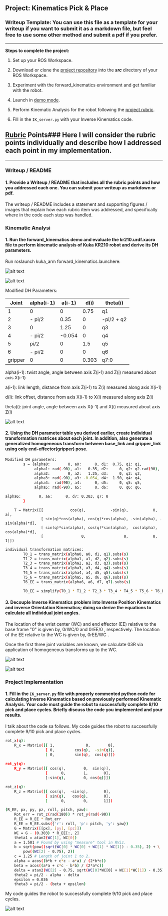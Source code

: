 ## Project: Kinematics Pick & Place
### Writeup Template: You can use this file as a template for your writeup if you want to submit it as a markdown file, but feel free to use some other method and submit a pdf if you prefer.

---


**Steps to complete the project:**  


1. Set up your ROS Workspace.
2. Download or clone the [project repository](https://github.com/udacity/RoboND-Kinematics-Project) into the ***src*** directory of your ROS Workspace.  
3. Experiment with the forward_kinematics environment and get familiar with the robot.
4. Launch in [demo mode](https://classroom.udacity.com/nanodegrees/nd209/parts/7b2fd2d7-e181-401e-977a-6158c77bf816/modules/8855de3f-2897-46c3-a805-628b5ecf045b/lessons/91d017b1-4493-4522-ad52-04a74a01094c/concepts/ae64bb91-e8c4-44c9-adbe-798e8f688193).

5. Perform Kinematic Analysis for the robot following the [project rubric](https://review.udacity.com/#!/rubrics/972/view).
6. Fill in the `IK_server.py` with your Inverse Kinematics code. 


[//]: # (Image References)


[image1]: ./misc_images/misc4.PNG
[image2]: ./misc_images/misc8.PNG
[image3]: ./misc_images/misc5.PNG
[image4]: ./misc_images/misc7.PNG
[image5]: ./misc_images/misc6.PNG
[image6]: ./misc_images/misc9.PNG

## [Rubric](https://review.udacity.com/#!/rubrics/972/view) Points### Here I will consider the rubric points individually and describe how I addressed each point in my implementation.  


---
### Writeup / README

#### 1. Provide a Writeup / README that includes all the rubric points and how you addressed each one.  You can submit your writeup as markdown or pdf.  
The writeup / README includes a statement and supporting figures / images that explain how each rubric item was addressed, and specifically where in the code each step was handled.

### Kinematic Analysi
#### 1. Run the forward_kinematics demo and evaluate the kr210.urdf.xacro file to perform kinematic analysis of Kuka KR210 robot and derive its DH parameters.

Run roslaunch kuka_arm forward_kinematics.launchere:

![alt text][image1]

![alt text][image4]

Modified DH Parameters:

Joint | alpha(i-1) | a(i-1) | d(i) | theta(i)
--- | --- | --- | --- | ---
1 | 0 | 0 | 0.75 | q1
2 | - pi/2 | 0.35 | 0 | -pi/2 + q2
3 | 0 | 1.25 | 0 | q3
4 | - pi/2 | -0.054 | 0 | q4
5 | pi/2 | 0 | 1.5 | q5
6 | - pi/2 | 0 | 0 | q6
gripper | 0 | 0 | 0.303 | q7:0

alpha(i-1): twist angle, angle between axis Z(i-1) and Z(i) measured about axis X(i-1)

a(i-1): link length, distance from axis Z(i-1) to Z(i) measured along axis X(i-1)

d(i): link offset, distance from axis X(i-1) to X(i) measured along axis Z(i)

theta(i): joint angle, angle between axis X(i-1) and X(i) measured about axis Z(i)

![alt text][image5]

#### 2. Using the DH parameter table you derived earlier, create individual transformation matrices about each joint. In addition, also generate a generalized homogeneous transform between base_link and gripper_link using only end-effector(gripper) pose.


```sh
Modified DH parameters:
        s = {alpha0:        0, a0:      0, d1:  0.75, q1: q1,
             alpha1: rad(-90), a1:   0.35, d2:     0, q2: q2-rad(90),
             alpha2:        0, a2:   1.25, d3:     0, q3: q3,
             alpha3: rad(-90), a3: -0.054, d4:  1.50, q4: q4,
             alpha4:  rad(90), a4:      0, d5:     0, q5: q5,
             alpha5: rad(-90), a5:      0, d6:     0, q6: q6,

alpha6:        0, a6:      0, d7: 0.303, q7: 0
        }
```

```shtrans_matrix(alpha, a, d, q):
    T = Matrix([[            cos(q),           -sin(q),           0,             a],
                [ sin(q)*cos(alpha), cos(q)*cos(alpha), -sin(alpha), -sin(alpha)*d],
                [ sin(q)*sin(alpha), cos(q)*sin(alpha),  cos(alpha),  cos(alpha)*d],
                [                 0,                 0,           0,             1]])
```

```sh
individual transformation matrices:
        T0_1 = trans_matrix(alpha0, a0, d1, q1).subs(s)
        T1_2 = trans_matrix(alpha1, a1, d2, q2).subs(s)
        T2_3 = trans_matrix(alpha2, a2, d3, q3).subs(s)
        T3_4 = trans_matrix(alpha3, a3, d4, q4).subs(s)
        T4_5 = trans_matrix(alpha4, a4, d5, q5).subs(s)
        T5_6 = trans_matrix(alpha5, a5, d6, q6).subs(s)
        T6_EE = trans_matrix(alpha6, a6, d7, q7).subs(s)

        T0_EE = simplify(T0_1 * T1_2 * T2_3 * T3_4 * T4_5 * T5_6 * T6_EE)
```

#### 3. Decouple Inverse Kinematics problem into Inverse Position Kinematics and inverse Orientation Kinematics; doing so derive the equations to calculate all individual joint angles.
The location of the wrist center (WC) and end effector (EE) relative to the base frame "0" is given by, 0rWC/0 and 0rEE/0 , respectively. 
The location of the EE relative to the WC is given by, 0rEE/WC .

Once the first three joint variables are known, we calculate 03R via application of homogeneous transforms up to the WC.

![alt text][image6]

![alt text][image2]

### Project Implementation
#### 1. Fill in the `IK_server.py` file with properly commented python code for calculating Inverse Kinematics based on previously performed Kinematic Analysis. Your code must guide the robot to successfully complete 8/10 pick and place cycles. Briefly discuss the code you implemented and your results. 


I talk about the code sa follows. My code guides the robot to successfully complete 9/10 pick and place cycles.  

```sh
rot_x(q):
    R_x = Matrix([[ 1,              0,        0],
                  [ 0,         cos(q),  -sin(q)],
                  [ 0,         sin(q),  cos(q)]])
    
rot_y(q):              
    R_y = Matrix([[ cos(q),        0,  sin(q)],
                  [      0,        1,       0],
                  [-sin(q),        0, cos(q)]])

rot_z(q):    
    R_z = Matrix([[ cos(q),  -sin(q),       0],
                  [ sin(q),   cos(q),       0],
                  [      0,        0,       1]])
```

```sh
(R_EE, px, py, pz, roll, pitch, yaw):
    Rot_err = rot_z(rad(180)) * rot_y(rad(-90))
    R_EE = R_EE * Rot_err
    R_EE = R_EE.subs({'r': roll, 'p': pitch, 'y': yaw})
    G = Matrix([[px], [py], [pz]])
    WC = G - (0.303) * R_EE[:, 2]
    theta1 = atan2(WC[1], WC[0])
    a = 1.501 # Found by using "measure" tool in RViz.
    b = sqrt(pow((sqrt(WC[0] * WC[0] + WC[1] * WC[1]) - 0.35), 2) + \
        pow((WC[2] - 0.75), 2))
    c = 1.25 # Length of joint 1 to 2.
    alpha = acos((b*b + c*c - a*a) / (2*b*c))
    beta = acos((a*a + c*c - b*b) / (2*a*c))
    delta = atan2(WC[2] - 0.75, sqrt(WC[0]*WC[0] + WC[1]*WC[1]) - 0.35)
    theta2 = pi/2 - alpha - delta
    epsilon = 0.036 
    theta3 = pi/2 - (beta + epsilon)
```

My code guides the robot to successfully complete 9/10 pick and place cycles.

![alt text][image3]


